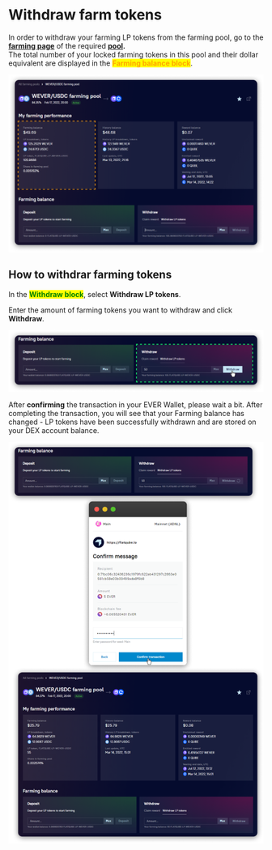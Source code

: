 # Withdraw farm tokens

In order to withdraw your farming LP tokens from the farming pool, go to the [**farming page**](../interface/farm-page-user/) of the required [**pool**](../interface/farming-pools.md)**.** \
The total number of your locked farming tokens in this pool and their dollar equivalent are displayed in the <mark style="color:orange;">**Farming balance block**</mark>.&#x20;

![](<../../../.gitbook/assets/image (89).png>)

## How to withdrar farming tokens

In the <mark style="color:green;">**Withdraw block**</mark>, select **Withdraw LP tokens**.&#x20;

Enter the amount of farming tokens you want to withdraw and click **Withdraw**.&#x20;

![](<../../../.gitbook/assets/image (170).png>)

After **confirming** the transaction in your EVER Wallet, please wait a bit. After completing the transaction, you will see that your Farming balance has changed - LP tokens have been successfully withdrawn and are stored on your DEX account balance.

![](<../../../.gitbook/assets/image (82).png>)
